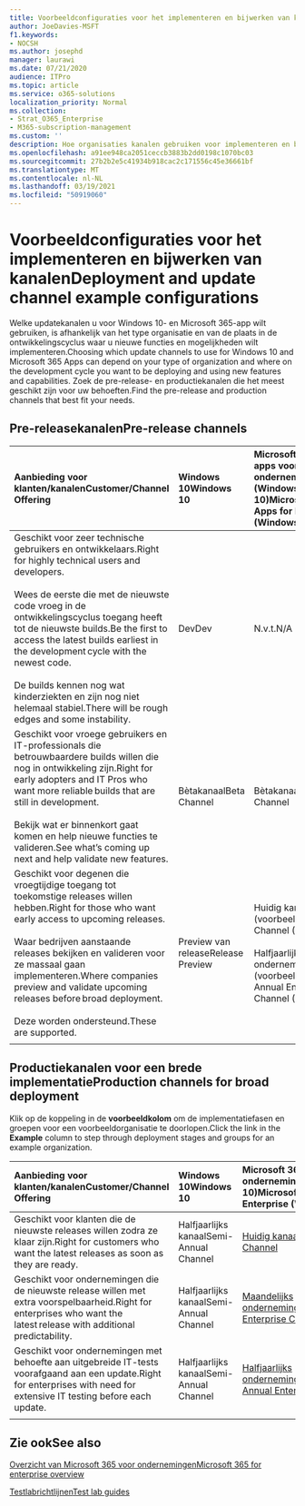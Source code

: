 ```yaml
---
title: Voorbeeldconfiguraties voor het implementeren en bijwerken van kanalen
author: JoeDavies-MSFT
f1.keywords:
- NOCSH
ms.author: josephd
manager: laurawi
ms.date: 07/21/2020
audience: ITPro
ms.topic: article
ms.service: o365-solutions
localization_priority: Normal
ms.collection:
- Strat_O365_Enterprise
- M365-subscription-management
ms.custom: ''
description: Hoe organisaties kanalen gebruiken voor implementeren en bijwerken.
ms.openlocfilehash: a91ee948ca2051ceccb3883b2dd0198c1070bc03
ms.sourcegitcommit: 27b2b2e5c41934b918cac2c171556c45e36661bf
ms.translationtype: MT
ms.contentlocale: nl-NL
ms.lasthandoff: 03/19/2021
ms.locfileid: "50919060"
---
```

# <a name="deployment-and-update-channel-example-configurations"></a><span data-ttu-id="e3bed-103">Voorbeeldconfiguraties voor het implementeren en bijwerken van kanalen</span><span class="sxs-lookup"><span data-stu-id="e3bed-103">Deployment and update channel example configurations</span></span>

<span data-ttu-id="e3bed-104">Welke updatekanalen u voor Windows 10- en Microsoft 365-app wilt gebruiken, is afhankelijk van het type organisatie en van de plaats in de ontwikkelingscyclus waar u nieuwe functies en mogelijkheden wilt implementeren.</span><span class="sxs-lookup"><span data-stu-id="e3bed-104">Choosing which update channels to use for Windows 10 and Microsoft 365 Apps can depend on your type of organization and where on the development cycle you want to be deploying and using new features and capabilities.</span></span> <span data-ttu-id="e3bed-105">Zoek de pre-release- en productiekanalen die het meest geschikt zijn voor uw behoeften.</span><span class="sxs-lookup"><span data-stu-id="e3bed-105">Find the pre-release and production channels that best fit your needs.</span></span>

## <a name="pre-release-channels"></a><span data-ttu-id="e3bed-106">Pre-releasekanalen</span><span class="sxs-lookup"><span data-stu-id="e3bed-106">Pre-release channels</span></span>

| <span data-ttu-id="e3bed-107">Aanbieding voor klanten/kanalen</span><span class="sxs-lookup"><span data-stu-id="e3bed-107">Customer/Channel Offering</span></span> | <span data-ttu-id="e3bed-108">Windows 10</span><span class="sxs-lookup"><span data-stu-id="e3bed-108">Windows 10</span></span> | <span data-ttu-id="e3bed-109">Microsoft 365-apps voor ondernemingen (Windows 10)</span><span class="sxs-lookup"><span data-stu-id="e3bed-109">Microsoft 365 Apps for Enterprise (Windows 10)</span></span> |
|:-------|:-------|:-----|
| <span data-ttu-id="e3bed-110">Geschikt voor zeer technische gebruikers en ontwikkelaars.</span><span class="sxs-lookup"><span data-stu-id="e3bed-110">Right for highly technical users and developers.</span></span> <br><br> <span data-ttu-id="e3bed-111">Wees de eerste die met de nieuwste code vroeg in de ontwikkelingscyclus toegang heeft tot de nieuwste builds.</span><span class="sxs-lookup"><span data-stu-id="e3bed-111">Be the first to access the latest builds earliest in the development cycle with the newest code.</span></span> <br><br> <span data-ttu-id="e3bed-112">De builds kennen nog wat kinderziekten en zijn nog niet helemaal stabiel.</span><span class="sxs-lookup"><span data-stu-id="e3bed-112">There will be rough edges and some instability.</span></span> | <span data-ttu-id="e3bed-113">Dev</span><span class="sxs-lookup"><span data-stu-id="e3bed-113">Dev</span></span> | <span data-ttu-id="e3bed-114">N.v.t.</span><span class="sxs-lookup"><span data-stu-id="e3bed-114">N/A</span></span> |
| <span data-ttu-id="e3bed-115">Geschikt voor vroege gebruikers en IT-professionals die betrouwbaardere builds willen die nog in ontwikkeling zijn.</span><span class="sxs-lookup"><span data-stu-id="e3bed-115">Right for early adopters and IT Pros who want more reliable builds that are still in development.</span></span> <br><br> <span data-ttu-id="e3bed-116">Bekijk wat er binnenkort gaat komen en help nieuwe functies te valideren.</span><span class="sxs-lookup"><span data-stu-id="e3bed-116">See what’s coming up next and help validate new features.</span></span> | <span data-ttu-id="e3bed-117">Bètakanaal</span><span class="sxs-lookup"><span data-stu-id="e3bed-117">Beta Channel</span></span> | <span data-ttu-id="e3bed-118">Bètakanaal</span><span class="sxs-lookup"><span data-stu-id="e3bed-118">Beta Channel</span></span> |
| <span data-ttu-id="e3bed-119">Geschikt voor degenen die vroegtijdige toegang tot toekomstige releases willen hebben.</span><span class="sxs-lookup"><span data-stu-id="e3bed-119">Right for those who want early access to upcoming releases.</span></span> <br><br> <span data-ttu-id="e3bed-120">Waar bedrijven aanstaande releases bekijken en valideren voor ze massaal gaan implementeren.</span><span class="sxs-lookup"><span data-stu-id="e3bed-120">Where companies preview and validate upcoming releases before broad deployment.</span></span> <br><br> <span data-ttu-id="e3bed-121">Deze worden ondersteund.</span><span class="sxs-lookup"><span data-stu-id="e3bed-121">These are supported.</span></span> <br>  | <span data-ttu-id="e3bed-122">Preview van release</span><span class="sxs-lookup"><span data-stu-id="e3bed-122">Release Preview</span></span> | <span data-ttu-id="e3bed-123">Huidig kanaal (voorbeeld)</span><span class="sxs-lookup"><span data-stu-id="e3bed-123">Current Channel (Preview)</span></span> <br><br> <span data-ttu-id="e3bed-124">Halfjaarlijks ondernemingskanaal (voorbeeld)</span><span class="sxs-lookup"><span data-stu-id="e3bed-124">Semi-Annual Enterprise Channel (Preview)</span></span>|
||||

## <a name="production-channels-for-broad-deployment"></a><span data-ttu-id="e3bed-125">Productiekanalen voor een brede implementatie</span><span class="sxs-lookup"><span data-stu-id="e3bed-125">Production channels for broad deployment</span></span>

<span data-ttu-id="e3bed-126">Klik op de koppeling in de **voorbeeldkolom** om de implementatiefasen en groepen voor een voorbeeldorganisatie te doorlopen.</span><span class="sxs-lookup"><span data-stu-id="e3bed-126">Click the link in the **Example** column to step through deployment stages and groups for an example organization.</span></span>

| <span data-ttu-id="e3bed-127">Aanbieding voor klanten/kanalen</span><span class="sxs-lookup"><span data-stu-id="e3bed-127">Customer/Channel Offering</span></span> | <span data-ttu-id="e3bed-128">Windows 10</span><span class="sxs-lookup"><span data-stu-id="e3bed-128">Windows 10</span></span> | <span data-ttu-id="e3bed-129">Microsoft 365-apps voor ondernemingen (Windows 10)</span><span class="sxs-lookup"><span data-stu-id="e3bed-129">Microsoft 365 Apps for Enterprise (Windows 10)</span></span> | <span data-ttu-id="e3bed-130">Voorbeeld</span><span class="sxs-lookup"><span data-stu-id="e3bed-130">Example</span></span> |
|:-------|:-------|:-----|:-------|
| <span data-ttu-id="e3bed-131">Geschikt voor klanten die de nieuwste releases willen zodra ze klaar zijn.</span><span class="sxs-lookup"><span data-stu-id="e3bed-131">Right for customers who want the latest releases as soon as they are ready.</span></span> | <span data-ttu-id="e3bed-132">Halfjaarlijks kanaal</span><span class="sxs-lookup"><span data-stu-id="e3bed-132">Semi-Annual Channel</span></span> | [<span data-ttu-id="e3bed-133">Huidig kanaal</span><span class="sxs-lookup"><span data-stu-id="e3bed-133">Current Channel</span></span>](/deployoffice/overview-update-channels#current-channel-overview) | [<span data-ttu-id="e3bed-134">Meest recente releases</span><span class="sxs-lookup"><span data-stu-id="e3bed-134">Latest releases</span></span>](deploy-update-channels-examples-rapid-deploy.md) |
| <span data-ttu-id="e3bed-135">Geschikt voor ondernemingen die de nieuwste release willen met extra voorspelbaarheid.</span><span class="sxs-lookup"><span data-stu-id="e3bed-135">Right for enterprises who want the latest release with additional predictability.</span></span> | <span data-ttu-id="e3bed-136">Halfjaarlijks kanaal</span><span class="sxs-lookup"><span data-stu-id="e3bed-136">Semi-Annual Channel</span></span> | [<span data-ttu-id="e3bed-137">Maandelijks ondernemingskanaal</span><span class="sxs-lookup"><span data-stu-id="e3bed-137">Monthly Enterprise Channel</span></span>](/deployoffice/overview-update-channels#monthly-enterprise-channel-overview) |  |
| <span data-ttu-id="e3bed-138">Geschikt voor ondernemingen met behoefte aan uitgebreide IT-tests voorafgaand aan een update.</span><span class="sxs-lookup"><span data-stu-id="e3bed-138">Right for enterprises with need for extensive IT testing before each update.</span></span> | <span data-ttu-id="e3bed-139">Halfjaarlijks kanaal</span><span class="sxs-lookup"><span data-stu-id="e3bed-139">Semi-Annual Channel</span></span> | [<span data-ttu-id="e3bed-140">Halfjaarlijks ondernemingskanaal</span><span class="sxs-lookup"><span data-stu-id="e3bed-140">Semi-Annual Enterprise Channel</span></span>](/deployoffice/overview-update-channels#semi-annual-enterprise-channel-overview) |  |
|||||


## <a name="see-also"></a><span data-ttu-id="e3bed-141">Zie ook</span><span class="sxs-lookup"><span data-stu-id="e3bed-141">See also</span></span>

[<span data-ttu-id="e3bed-142">Overzicht van Microsoft 365 voor ondernemingen</span><span class="sxs-lookup"><span data-stu-id="e3bed-142">Microsoft 365 for enterprise overview</span></span>](microsoft-365-overview.md)

[<span data-ttu-id="e3bed-143">Testlabrichtlijnen</span><span class="sxs-lookup"><span data-stu-id="e3bed-143">Test lab guides</span></span>](m365-enterprise-test-lab-guides.md)